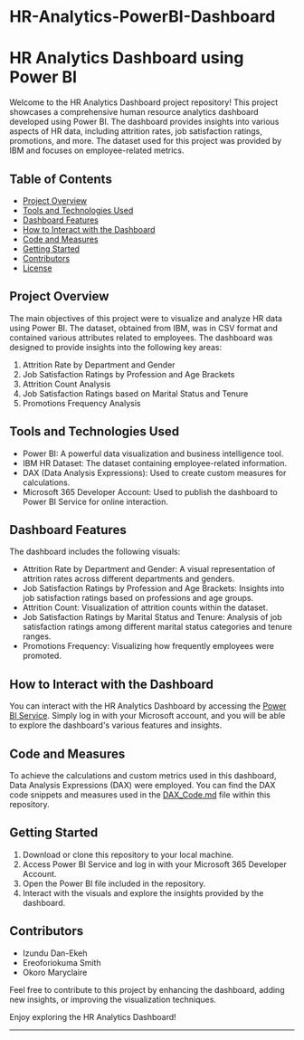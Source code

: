 # HR-Analytics-PowerBI-Dashboard
# HR Analytics Dashboard using Power BI

Welcome to the HR Analytics Dashboard project repository! This project showcases a comprehensive human resource analytics dashboard developed using Power BI. The dashboard provides insights into various aspects of HR data, including attrition rates, job satisfaction ratings, promotions, and more. The dataset used for this project was provided by IBM and focuses on employee-related metrics.

## Table of Contents

- [Project Overview](#project-overview)
- [Tools and Technologies Used](#tools-and-technologies-used)
- [Dashboard Features](#dashboard-features)
- [How to Interact with the Dashboard](#how-to-interact-with-the-dashboard)
- [Code and Measures](#code-and-measures)
- [Getting Started](#getting-started)
- [Contributors](#contributors)
- [License](#license)

## Project Overview

The main objectives of this project were to visualize and analyze HR data using Power BI. The dataset, obtained from IBM, was in CSV format and contained various attributes related to employees. The dashboard was designed to provide insights into the following key areas:

1. Attrition Rate by Department and Gender
2. Job Satisfaction Ratings by Profession and Age Brackets
3. Attrition Count Analysis
4. Job Satisfaction Ratings based on Marital Status and Tenure
5. Promotions Frequency Analysis

## Tools and Technologies Used

- Power BI: A powerful data visualization and business intelligence tool.
- IBM HR Dataset: The dataset containing employee-related information.
- DAX (Data Analysis Expressions): Used to create custom measures for calculations.
- Microsoft 365 Developer Account: Used to publish the dashboard to Power BI Service for online interaction.

## Dashboard Features

The dashboard includes the following visuals:

- Attrition Rate by Department and Gender: A visual representation of attrition rates across different departments and genders.
- Job Satisfaction Ratings by Profession and Age Brackets: Insights into job satisfaction ratings based on professions and age groups.
- Attrition Count: Visualization of attrition counts within the dataset.
- Job Satisfaction Ratings by Marital Status and Tenure: Analysis of job satisfaction ratings among different marital status categories and tenure ranges.
- Promotions Frequency: Visualizing how frequently employees were promoted.

## How to Interact with the Dashboard

You can interact with the HR Analytics Dashboard by accessing the [Power BI Service](https://powerbi.microsoft.com/en-us/). Simply log in with your Microsoft account, and you will be able to explore the dashboard's various features and insights.

## Code and Measures

To achieve the calculations and custom metrics used in this dashboard, Data Analysis Expressions (DAX) were employed. You can find the DAX code snippets and measures used in the [DAX_Code.md](DAX_Code.md) file within this repository.

## Getting Started

1. Download or clone this repository to your local machine.
2. Access Power BI Service and log in with your Microsoft 365 Developer Account.
3. Open the Power BI file included in the repository.
4. Interact with the visuals and explore the insights provided by the dashboard.

## Contributors

- Izundu Dan-Ekeh
- Ereoforiokuma Smith
- Okoro Maryclaire

Feel free to contribute to this project by enhancing the dashboard, adding new insights, or improving the visualization techniques.


Enjoy exploring the HR Analytics Dashboard!

---

